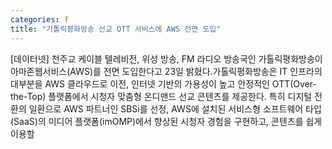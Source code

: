 ```yaml
---
categories: f
title: "가톨릭평화방송 선교 OTT 서비스에 AWS 전면 도입"
---
```

[데이터넷] 천주교 케이블 텔레비전, 위성 방송, FM 라디오 방송국인 가톨릭평화방송이 아마존웹서비스(AWS)를 전면 도입한다고 23일 밝혔다.가톨릭평화방송은 IT 인프라의 대부분을 AWS 클라우드로 이전, 인터넷 기반의 가용성이 높고 안정적인 OTT(Over-the-Top) 플랫폼에서 시청자 맞춤형 온디맨드 선교 콘텐츠를 제공한다. 특히 디지털 전환의 일환으로 AWS 파트너인 SBSi를 선정, AWS에 설치된 서비스형 소프트웨어 타입(SaaS)의 미디어 플랫폼(imOMP)에서 향상된 시청자 경험을 구현하고, 콘텐츠를 쉽게 이용할